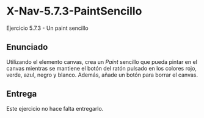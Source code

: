 # X-Nav-5.7.3-PaintSencillo
Ejercicio 5.7.3 - Un paint sencillo

## Enunciado 

Utilizando el elemento canvas, crea un <i>Paint</i> sencillo que pueda pintar en el canvas mientras se mantiene el botón del ratón pulsado en los colores rojo, verde, azul, negro y blanco. Además, añade un botón para borrar el canvas.

## Entrega

Este ejercicio no hace falta entregarlo.
